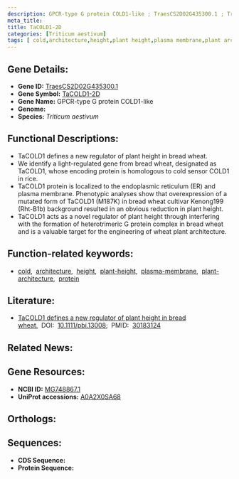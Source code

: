 ```yaml
---
description: GPCR-type G protein COLD1-like ; TraesCS2D02G435300.1 ; Triticum aestivum
meta_title:
title: TaCOLD1-2D
categories: [Triticum aestivum]
tags: [ cold,architecture,height,plant height,plasma membrane,plant architecture,protein ]
---
```


## Gene Details:
- **Gene ID:** [TraesCS2D02G435300.1]()
- **Gene Symbol:** <u>TaCOLD1-2D</u>
- **Gene Name:** GPCR-type G protein COLD1-like
- **Genome:** []()
- **Species:** *Triticum aestivum*

## Functional Descriptions:
   - TaCOLD1 defines a new regulator of plant height in bread wheat.
   - We identify a light-regulated gene from bread wheat, designated as TaCOLD1, whose encoding protein is homologous to cold sensor COLD1 in rice.
   - TaCOLD1 protein is localized to the endoplasmic reticulum (ER) and plasma membrane. Phenotypic analyses show that overexpression of a mutated form of TaCOLD1 (M187K) in bread wheat cultivar Kenong199 (Rht-B1b) background resulted in an obvious reduction in plant height.
   - TaCOLD1 acts as a novel regulator of plant height through interfering with the formation of heterotrimeric G protein complex in bread wheat and is a valuable target for the engineering of wheat plant architecture.

## Function-related keywords:
   - [cold](/tags/cold/),&nbsp;&nbsp;[architecture](/tags/architecture/),&nbsp;&nbsp;[height](/tags/height/),&nbsp;&nbsp;[plant-height](/tags/plant-height/),&nbsp;&nbsp;[plasma-membrane](/tags/plasma-membrane/),&nbsp;&nbsp;[plant-architecture](/tags/plant-architecture/),&nbsp;&nbsp;[protein](/tags/protein/)

## Literature:
   - [TaCOLD1 defines a new regulator of plant height in bread wheat.](https://doi.org/10.1111/pbi.13008)&nbsp;&nbsp;DOI:&nbsp;&nbsp;[10.1111/pbi.13008](https://doi.org/10.1111/pbi.13008);&nbsp;&nbsp;PMID:&nbsp;&nbsp;[30183124](https://pubmed.ncbi.nlm.nih.gov/30183124/)

## Related News:

## Gene Resources:
- **NCBI ID:**  [MG748867.1](https://www.ncbi.nlm.nih.gov/gene/?term=MG748867.1)
- **UniProt accessions:**  [A0A2X0SA68](https://www.uniprot.org/uniprotkb/A0A2X0SA68/entry)

## Orthologs:

## Sequences:
- **CDS Sequence:**
- **Protein Sequence:**
